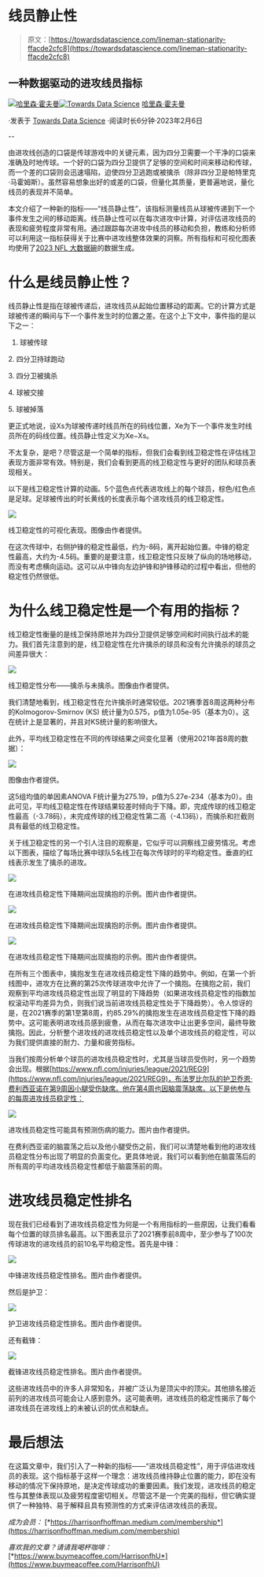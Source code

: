 # 线员静止性

> 原文：[https://towardsdatascience.com/lineman-stationarity-ffacde2cfc8](https://towardsdatascience.com/lineman-stationarity-ffacde2cfc8)

## 一种数据驱动的进攻线员指标

[](https://harrisonfhoffman.medium.com/?source=post_page-----ffacde2cfc8--------------------------------)[![哈里森·霍夫曼](../Images/5eaa3e2bd0507297eb6c4a7efcf06324.png)](https://harrisonfhoffman.medium.com/?source=post_page-----ffacde2cfc8--------------------------------)[](https://towardsdatascience.com/?source=post_page-----ffacde2cfc8--------------------------------)[![Towards Data Science](../Images/a6ff2676ffcc0c7aad8aaf1d79379785.png)](https://towardsdatascience.com/?source=post_page-----ffacde2cfc8--------------------------------) [哈里森·霍夫曼](https://harrisonfhoffman.medium.com/?source=post_page-----ffacde2cfc8--------------------------------)

·发表于 [Towards Data Science](https://towardsdatascience.com/?source=post_page-----ffacde2cfc8--------------------------------) ·阅读时长6分钟·2023年2月6日

--

由进攻线创造的口袋是传球游戏中的关键元素，因为四分卫需要一个干净的口袋来准确及时地传球。一个好的口袋为四分卫提供了足够的空间和时间来移动和传球，而一个差的口袋则会迅速塌陷，迫使四分卫逃跑或被擒杀（除非四分卫是帕特里克·马霍姆斯）。虽然容易想象出好的或差的口袋，但量化其质量，更普遍地说，量化线员的表现并不简单。

本文介绍了一种新的指标——“线员静止性”，该指标测量线员从球被传递到下一个事件发生之间的移动距离。线员静止性可以在每次进攻中计算，对评估进攻线员的表现和疲劳程度非常有用。通过跟踪每次进攻中线员的移动和负担，教练和分析师可以利用这一指标获得关于比赛中进攻线整体效果的洞察。所有指标和可视化图表均使用了[2023 NFL 大数据碗](https://www.kaggle.com/competitions/nfl-big-data-bowl-2023)的数据生成。

# 什么是线员静止性？

线员静止性是指在球被传递后，进攻线员从起始位置移动的距离。它的计算方式是球被传递的瞬间与下一个事件发生时的位置之差。在这个上下文中，事件指的是以下之一：

1.  球被传球

2\. 四分卫持球跑动

3\. 四分卫被擒杀

4\. 球被交接

5\. 球被掉落

更正式地说，设Xs为球被传递时线员所在的码线位置，Xe为下一个事件发生时线员所在的码线位置。线员静止性定义为Xe−Xs。

不太复杂，是吧？尽管这是一个简单的指标，但我们会看到线卫稳定性在评估线卫表现方面非常有效。特别是，我们会看到更高的线卫稳定性与更好的团队和球员表现相关。

以下是线卫稳定性计算的动画。5个蓝色点代表进攻线上的每个球员，棕色/红色点是足球。足球被传出的时长黄线的长度表示每个进攻线员的线卫稳定性。

![](../Images/326fe61fbd61047c5ae6c6851f94145f.png)

线卫稳定性的可视化表现。图像由作者提供。

在这次传球中，右侧护锋的稳定性最低，约为-8码，离开起始位置。中锋的稳定性最高，大约为-4.5码。重要的是要注意，线卫稳定性只反映了纵向的场地移动，而没有考虑横向运动。这可以从中锋向左边护锋和护锋移动的过程中看出，但他的稳定性仍然很低。

# 为什么线卫稳定性是一个有用的指标？

线卫稳定性衡量的是线卫保持原地并为四分卫提供足够空间和时间执行战术的能力。我们首先注意到的是，线卫稳定性在允许擒杀的球员和没有允许擒杀的球员之间差异很大：

![](../Images/5737c118a9b402e02725c2c9651e108a.png)

线卫稳定性分布——擒杀与未擒杀。图像由作者提供。

我们清楚地看到，线卫稳定性在允许擒杀时通常较低。2021赛季首8周这两种分布的Kolmogorov-Smirnov (KS) 统计量为0.575，p值为1.05e-95（基本为0）。这在统计上是显著的，并且对KS统计量的影响很大。

此外，平均线卫稳定性在不同的传球结果之间变化显著（使用2021年首8周的数据）：

![](../Images/77cf8a87ce630fe9df033bc3ba7a972c.png)

图像由作者提供。

这5组均值的单因素ANOVA F统计量为275.19，p值为5.27e-234（基本为0）。由此可见，平均线卫稳定性在传球结果较差时倾向于下降。即，完成传球的线卫稳定性最高（-3.78码），未完成传球的线卫稳定性第二高（-4.13码），而擒杀和拦截则具有最低的线卫稳定性。

关于线卫稳定性的另一个引人注目的观察是，它似乎可以洞察线卫疲劳情况。考虑以下图表，描绘了每场比赛中球队5名线卫在每次传球时的平均稳定性。垂直的红线表示发生了擒杀的进攻。

![](../Images/fcd83ee6366e31b49427201ac6b1ead6.png)

在进攻线员稳定性下降期间出现擒抱的示例。图片由作者提供。

![](../Images/617febf9c54d256696b5812de9190920.png)

在进攻线员稳定性下降期间出现擒抱的示例。图片由作者提供。

![](../Images/a659bed22f74f4b4f5fe3433ee9313ae.png)

在进攻线员稳定性下降期间出现擒抱的示例。图片由作者提供。

在所有三个图表中，擒抱发生在进攻线员稳定性下降的趋势中。例如，在第一个折线图中，进攻方在比赛的第25次传球进攻中允许了一个擒抱。在擒抱之前，我们观察到平均进攻线员稳定性出现了明显的下降趋势（如果进攻线员稳定性的指数加权滚动平均差异为负，则我们说当前进攻线员稳定性处于下降趋势）。令人惊讶的是，在2021赛季的第1至第8周，约85.29%的擒抱发生在进攻线员稳定性下降的趋势中。这可能表明进攻线员感到疲惫，从而在每次进攻中让出更多空间，最终导致擒抱。因此，分析整个进攻线的进攻线员稳定性以及单个进攻线员的稳定性，可以为我们提供直接的耐力、力量和疲劳指标。

当我们按周分析单个球员的进攻线员稳定性时，尤其是当球员受伤时，另一个趋势会出现。根据[https://www.nfl.com/injuries/league/2021/REG9](https://www.nfl.com/injuries/league/2021/REG9)，布法罗比尔队的护卫乔恩·费利西亚诺在第9周因小腿受伤缺席。他在第4周也因脑震荡缺席。以下是他参与的每周进攻线员稳定性：

![](../Images/f233544ea02fd972cddb49dc4c17605a.png)

进攻线员稳定性可能具有预测伤病的能力。图片由作者提供。

在费利西亚诺的脑震荡之后以及他小腿受伤之前，我们可以清楚地看到他的进攻线员稳定性分布出现了明显的负面变化。更具体地说，我们可以看到他在脑震荡后的所有周的平均进攻线员稳定性都低于脑震荡前的周。

# 进攻线员稳定性排名

现在我们已经看到了进攻线员稳定性为何是一个有用指标的一些原因，让我们看看每个位置的球员排名最高。以下图表显示了2021赛季前8周中，至少参与了100次传球进攻的进攻线员的前10名平均稳定性。首先是中锋：

![](../Images/bb797cf50e55e29cc186488ce5fa2ba7.png)

中锋进攻线员稳定性排名。图片由作者提供。

然后是护卫：

![](../Images/cf9cb393697c79102908ad2d21c368bb.png)

护卫进攻线员稳定性排名。图片由作者提供。

还有截锋：

![](../Images/63943860b225d6c8799f677407e961dc.png)

截锋进攻线员稳定性排名。图片由作者提供。

这些进攻线员中的许多人非常知名，并被广泛认为是顶尖中的顶尖。其他排名接近前列的进攻线员可能会让人感到意外。这可能表明，进攻线员的稳定性揭示了每个进攻线员在进攻线上的未被认识的优点和缺点。

# 最后想法

在这篇文章中，我们引入了一种新的指标——“进攻线员稳定性”，用于评估进攻线员的表现。这个指标基于这样一个理念：进攻线员维持静止位置的能力，即在没有移动的情况下保持原地，是决定传球成功的重要因素。我们发现，进攻线员的稳定性与其整体表现以及疲劳程度密切相关。尽管这不是一个完美的指标，但它确实提供了一种独特、易于解释且具有预测性的方式来评估进攻线员的表现。

*成为会员：* [*https://harrisonfhoffman.medium.com/membership*](https://harrisonfhoffman.medium.com/membership)

*喜欢我的文章？请请我喝杯咖啡：* [*https://www.buymeacoffee.com/HarrisonfhU*](https://www.buymeacoffee.com/HarrisonfhU)
